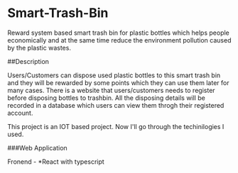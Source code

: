 # Smart-Trash-Bin

Reward system based smart trash bin for plastic bottles which helps people economically and at the same time reduce the environment pollution caused by the plastic wastes.

##Description

Users/Customers can dispose used plastic bottles to this smart trash bin and they will be rewarded by some points which they can use them later for many cases. There is a website that users/customers needs to register before disposing bottles to trashbin. All the disposing details will be recorded in a database which users can view them throgh their registered account.

This project is an IOT based project. Now I'll go through the techinilogies I used.

  ###Web Application
  
  Fronend - *React with typescript
  


